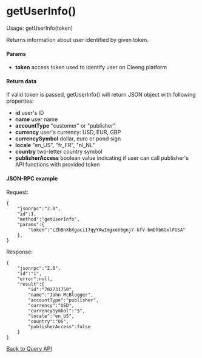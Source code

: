 getUserInfo()
=============


Usage:
    getUserInfo(token)

Returns information about user identified by given token.

#### Params

* **token** access token used to identify user on Cleeng platform

#### Return data

If valid token is passed, getUserInfo() will return JSON object with following
properties:

* **id** user's ID
* **name** user name
* **accountType** "customer" or "publisher"
* **currency** user's currency: USD, EUR, GBP
* **currencySymbol** dollar, euro or pond sign
* **locale** "en_US", "fr_FR", "nl_NL"
* **country** two-letter country symbol
* **publisherAccess** boolean value indicating if user can call publisher's API functions with provided token


#### JSON-RPC example

Request:

    {
        "jsonrpc":"2.0",
        "id":1,
        "method":"getUserInfo",
        "params":{
            "token":"cZhBnXbXgaci17qyYAwImgxoV6gnj7-kfV-bmDhb6GxlFGSA"
        },
    }


Response:

    {
        "jsonrpc":"2.0",
        "id":"1",
        "error":null,
        "result":{
            "id":"702731750",
            "name":"John McBlogger",
            "accountType":"publisher",
            "currency":"USD",
            "currencySymbol":"$",
            "locale":"en_US",
            "country":"US",
            "publisherAccess":false
        }
    }

[Back to Query API](wiki/Reference/Query%20API)